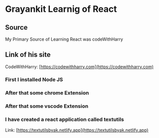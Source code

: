 # Grayankit Learnig of React
## Source
My Primary Source of Learning React was codeWithHarry
## Link of his site
CodeWithHarry: [https://codewithharry.com](https://codewithharry.com)
### First I installed Node JS
### After that some chrome Extension
### After that some vscode Extension
### I have created a react application called textutils
Link: [https://textutilsbyak.netlify.app](https://textutilsbyak.netlify.app)

